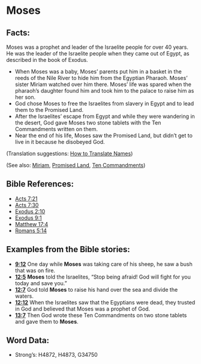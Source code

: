 # Moses

## Facts:

Moses was a prophet and leader of the Israelite people for over 40 years. He was the leader of the Israelite people when they came out of Egypt, as described in the book of Exodus.

* When Moses was a baby, Moses’ parents put him in a basket in the reeds of the Nile River to hide him from the Egyptian Pharaoh. Moses’ sister Miriam watched over him there. Moses’ life was spared when the pharaoh’s daughter found him and took him to the palace to raise him as her son.
* God chose Moses to free the Israelites from slavery in Egypt and to lead them to the Promised Land.
* After the Israelites’ escape from Egypt and while they were wandering in the desert, God gave Moses two stone tablets with the Ten Commandments written on them.
* Near the end of his life, Moses saw the Promised Land, but didn’t get to live in it because he disobeyed God.

(Translation suggestions: [How to Translate Names](rc://en/ta/man/translate/translate-names))

(See also: [Miriam](../names/miriam.md), [Promised Land](../kt/promisedland.md), [Ten Commandments](../other/tencommandments.md))

## Bible References:

* [Acts 7:21](rc://en/tn/help/act/07/21)
* [Acts 7:30](rc://en/tn/help/act/07/30)
* [Exodus 2:10](rc://en/tn/help/exo/02/10)
* [Exodus 9:1](rc://en/tn/help/exo/09/01)
* [Matthew 17:4](rc://en/tn/help/mat/17/04)
* [Romans 5:14](rc://en/tn/help/rom/05/14)

## Examples from the Bible stories:

* __[9:12](rc://en/tn/help/obs/09/12)__ One day while __Moses__ was taking care of his sheep, he saw a bush that was on fire.
* __[12:5](rc://en/tn/help/obs/12/05)__ __Moses__ told the Israelites, “Stop being afraid! God will fight for you today and save you.”
* __[12:7](rc://en/tn/help/obs/12/07)__ God told __Moses__ to raise his hand over the sea and divide the waters.
* __[12:12](rc://en/tn/help/obs/12/12)__ When the Israelites saw that the Egyptians were dead, they trusted in God and believed that Moses was a prophet of God.
* __[13:7](rc://en/tn/help/obs/13/07)__ Then God wrote these Ten Commandments on two stone tablets and gave them to __Moses__.

## Word Data:

* Strong’s: H4872, H4873, G34750
